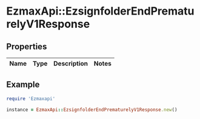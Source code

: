 # EzmaxApi::EzsignfolderEndPrematurelyV1Response

## Properties

| Name | Type | Description | Notes |
| ---- | ---- | ----------- | ----- |

## Example

```ruby
require 'Ezmaxapi'

instance = EzmaxApi::EzsignfolderEndPrematurelyV1Response.new()
```

